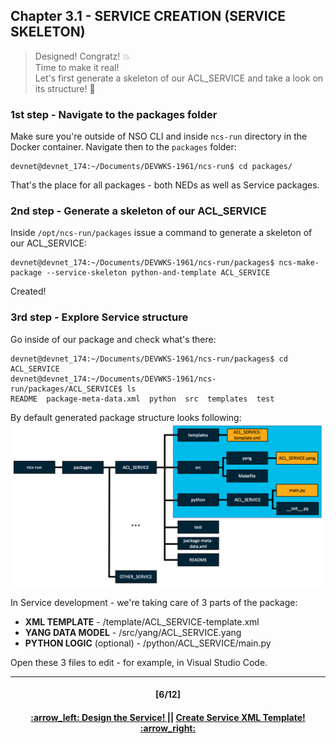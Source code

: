 ## Chapter 3.1 - SERVICE CREATION (SERVICE SKELETON)
> Designed! Congratz! :boom:  
> Time to make it real! <br>
> Let's first generate a skeleton of our ACL_SERVICE and take a look on its structure! :construction_worker:
  

### 1st step - Navigate to the packages folder
Make sure you're outside of NSO CLI and inside `ncs-run` directory in the Docker container.
Navigate then to the `packages` folder:
```
devnet@devnet_174:~/Documents/DEVWKS-1961/ncs-run$ cd packages/
```
That's the place for all packages - both NEDs as well as Service packages.

### 2nd step - Generate a skeleton of our ACL_SERVICE
Inside `/opt/ncs-run/packages` issue a command to generate a skeleton of our ACL_SERVICE:
```
devnet@devnet_174:~/Documents/DEVWKS-1961/ncs-run/packages$ ncs-make-package --service-skeleton python-and-template ACL_SERVICE
```
Created! 

### 3rd step - Explore Service structure
Go inside of our package and check what's there:
```
devnet@devnet_174:~/Documents/DEVWKS-1961/ncs-run/packages$ cd ACL_SERVICE
devnet@devnet_174:~/Documents/DEVWKS-1961/ncs-run/packages/ACL_SERVICE$ ls
README  package-meta-data.xml  python  src  templates  test
```
By default generated package structure looks following:
<img src="/readme/fulltopo.png"></img>

In Service development - we're taking care of 3 parts of the package:  
- <b>XML TEMPLATE</b> - /template/ACL_SERVICE-template.xml  
- <b>YANG DATA MODEL</b> - /src/yang/ACL_SERVICE.yang    
- <b>PYTHON LOGIC</b> (optional) - /python/ACL_SERVICE/main.py  

Open these 3 files to edit - for example, in Visual Studio Code.

---
<h4 align="center">[6/12]</h4>
<h4 align="center"> <a href="/readme/4.md"> :arrow_left: Design the Service! </a> || <a href="/readme/5a.md"> Create Service XML Template! :arrow_right: </a> </h4>
